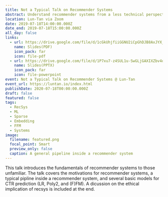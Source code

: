 ```yaml
---
title: Not a Typical Talk on Recommender Systems
abstract: Understand recommender systems from a less technical perspective
location: Lun-Tan via Zoom
date: 2019-07-18T14:00:00.000Z
date_end: 2019-07-18T15:00:00.000Z
all_day: false
links:
  - url: https://drive.google.com/file/d/1cGkUhjfiiGGNU2iCpGhDJB8AxJYX_DaW/view?usp=sharing
    name: Slides(PDF)
    icon_pack: far
    icon: file-pdf
  - url: https://drive.google.com/file/d/1P7xu7-z4SUL1u-SwGLjGAXIXZbv4qO7W/view?usp=sharing
    name: Slides(PPTX)
    icon_pack: far
    icon: file-powerpoint
event: Not a Typical Talk on Recommender Systems @ Lun-Tan
event_url: https://luntan.io/index.html
publishDate: 2020-07-18T00:00:00.000Z
draft: false
featured: false
tags:
  - RecSys
  - ML
  - Sparse
  - Embedding
  - FFM
  - Systems
image:
  filename: featured.png
  focal_point: Smart
  preview_only: false
  caption: A general pipeline inside a recommender system
---
```

This talk introduces the fundamentals of recommender systems to those unfamiliar. The talk covers the motivations for recommender systems, a typical pipline inside a recommender system, and several basic models for CTR prediction (LR, Poly2, and (F)FM). A dicussion on the ethical implication of recsys is included at the end.